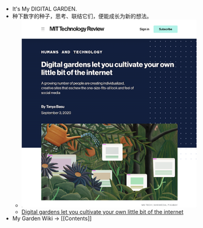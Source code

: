 - It's My DIGITAL GARDEN.
- 种下数字的种子，思考、联结它们，便能成长为新的想法。
	- ![DIGITAL_GARDEN_1655220149057_0.png](../assets/DIGITAL_GARDEN_1655220149057_0_1685443656257_0.png)
	- [Digital gardens let you cultivate your own little bit of the internet](https://www.technologyreview.com/2020/09/03/1007716/digital-gardens-let-you-cultivate-your-own-little-bit-of-the-internet/)
- My Garden Wiki → [[Contents]]